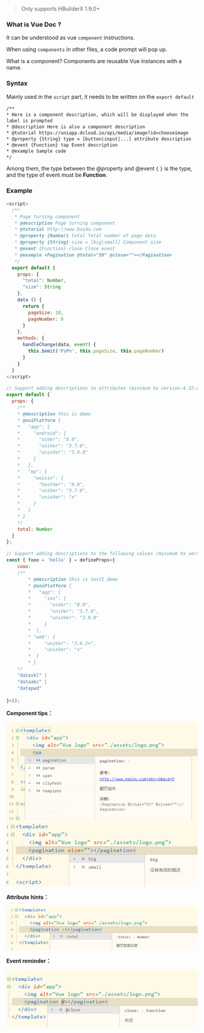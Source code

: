 > Only supports HBuilderX 1.9.0+

### What is Vue Doc ?

It can be understood as vue `component` instructions.

When using `components` in other files, a code prompt will pop up.

What is a component? Components are reusable Vue instances with a name.

### Syntax

Mainly used in the `script` part, it needs to be written on the `export default`
```
/**
* Here is a component description, which will be displayed when the label is prompted
* @description Here is also a component description
* @tutorial https://uniapp.dcloud.io/api/media/image?id=chooseimage
* @property {String} type = [button|input|...] attribute description
* @event {Function} tap Event description
* @example Sample code
*/
```

Among them, the type between the @property and @event `{` `}` is the type, and the type of event must be **Function**.

### Example


```javascript
<script>
  /**
   * Page turning component
   * @description Page turning component
   * @tutorial http://www.baidu.com
   * @property {Number} total Total number of page data
   * @property {String} size = [big|small] Component size
   * @event {Function} close Close event
   * @example <Pagination @total="50" @close=""></Pagination>
   */
  export default {
    props: {
      "total": Number,
      "size": String
    },
    data () {
      return {
        pageSize: 10,
        pageNumber: 0
      }
    },
    methods: {
      handleChange(data, event) {
        this.$emit('PsPn', this.pageSize, this.pageNumber)
      }
    }
  }
</script>
```

```javascript
// Support adding descriptions to attributes (minimum hx version-4.32-alpha)
export default {
  props: {
    /**
    * @description this is demo
    * @uniPlatform {
    *   "app": {
    *     "android": {
    *       "osVer": "8.0",
    *       "uniVer": "3.7.0",
    *       "unixVer": "3.9.0"
    *     }
    *   },
    *   "mp": {
    *     "weixin": {
    *       "hostVer": "8.0",
    *       "uniVer": "3.7.0",
    *       "unixVer": "x"
    *     }
    *   }
    * }
    */
    total: Number
  }
};
```

```javascript
// Support adding descriptions to the following values (minimum hx version-4.32-alpha)
const { fooo = 'hello' } = defineProps<{
    cooo:
    /**
        * @description this is test1 demo
        * @uniPlatform {
        *   "app": {
        *     "ios": {
        *       "osVer": "8.0",
        *       "uniVer": "3.7.0",
        *       "unixVer": "3.9.0"
        *     }
        *  },
        * "web": {
        *     "uniVer": "3.6.2+",
        *     "unixVer": "x"
        *  }
        * }
    */
    "datavkl" |
    "dataabc" |
    "datapwd"

}>();
```

**Component tips：**

<img src="/static/snapshots/tutorial/vuedoc/vuedoc_1.png" />

<img src="/static/snapshots/tutorial/vuedoc/vuedoc_2.png" />


**Attribute hints：**

<img src="/static/snapshots/tutorial/vuedoc/vuedoc_3.png" />


**Event reminder：**

<img src="/static/snapshots/tutorial/vuedoc/vuedoc_4.png" />



